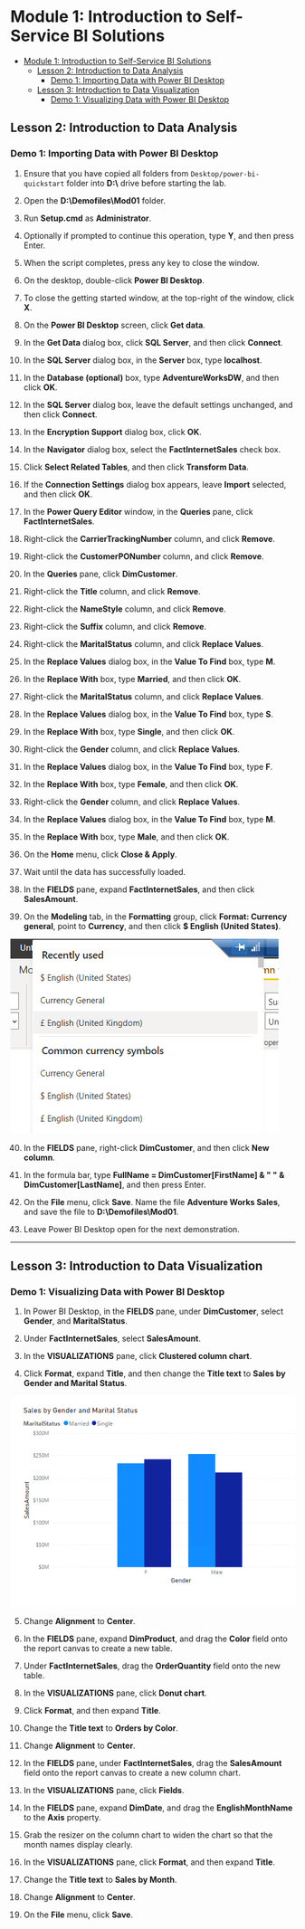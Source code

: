 # Module 1: Introduction to Self-Service BI Solutions

- [Module 1: Introduction to Self-Service BI Solutions](#module-1-introduction-to-self-service-bi-solutions)
  - [Lesson 2: Introduction to Data Analysis](#lesson-2-introduction-to-data-analysis)
    - [Demo 1: Importing Data with Power BI Desktop](#demo-1-importing-data-with-power-bi-desktop)
  - [Lesson 3: Introduction to Data Visualization](#lesson-3-introduction-to-data-visualization)
    - [Demo 1: Visualizing Data with Power BI Desktop](#demo-1-visualizing-data-with-power-bi-desktop)

## Lesson 2: Introduction to Data Analysis

### Demo 1: Importing Data with Power BI Desktop

1. Ensure that you have copied all folders from `Desktop/power-bi-quickstart` folder into **D:\\** drive before starting the lab.

2. Open the **D:\\Demofiles\\Mod01** folder.

3. Run **Setup.cmd** as **Administrator**.

4. Optionally if prompted to continue this operation, type **Y**, and then press Enter.

5. When the script completes, press any key to close the window.

6. On the desktop, double-click **Power BI Desktop**.

7. To close the getting started window, at the top-right of the window, click **X**.

8. On the **Power BI Desktop** screen, click **Get data**.

9. In the **Get Data** dialog box, click **SQL Server**, and then click **Connect**.

10. In the **SQL Server** dialog box, in the **Server** box, type **localhost**.

11. In the **Database (optional)** box, type **AdventureWorksDW**, and then click **OK**.

12. In the **SQL Server** dialog box, leave the default settings unchanged, and then click **Connect**.

13. In the **Encryption Support** dialog box, click **OK**.

14. In the **Navigator** dialog box, select the **FactInternetSales** check box.

15. Click **Select Related Tables**, and then click **Transform Data**.

16. If the **Connection Settings** dialog box appears, leave **Import** selected, and then click **OK**.

17. In the **Power Query Editor** window, in the **Queries** pane, click **FactInternetSales**.

18. Right-click the **CarrierTrackingNumber** column, and click **Remove**.

19. Right-click the **CustomerPONumber** column, and click **Remove**.

20. In the **Queries** pane, click **DimCustomer**.

21. Right-click the **Title** column, and click **Remove**.

22. Right-click the **NameStyle** column, and click **Remove**.

23. Right-click the **Suffix** column, and click **Remove**.

24. Right-click the **MaritalStatus** column, and click **Replace Values**.

25. In the **Replace Values** dialog box, in the **Value To Find** box, type **M**.

26. In the **Replace With** box, type **Married**, and then click **OK**.

27. Right-click the **MaritalStatus** column, and click **Replace Values**.

28. In the **Replace Values** dialog box, in the **Value To Find** box, type **S**.

29. In the **Replace With** box, type **Single**, and then click **OK**.

30. Right-click the **Gender** column, and click **Replace Values**.

31. In the **Replace Values** dialog box, in the **Value To Find** box, type **F**.

32. In the **Replace With** box, type **Female**, and then click **OK**.

33. Right-click the **Gender** column, and click **Replace Values**.

34. In the **Replace Values** dialog box, in the **Value To Find** box, type **M**.

35. In the **Replace With** box, type **Male**, and then click **OK**.

36. On the **Home** menu, click **Close & Apply**.

37. Wait until the data has successfully loaded.

38. In the **FIELDS** pane, expand **FactInternetSales**, and then click **SalesAmount**.

39. On the **Modeling** tab, in the **Formatting** group, click **Format: Currency general**, point to **Currency**, and then click **$ English (United States)**.

![](./images/20.png)

40. In the **FIELDS** pane, right-click **DimCustomer**, and then click **New column**.

41. In the formula bar, type **FullName = DimCustomer[FirstName] & " " & DimCustomer[LastName]**, and then press Enter.

42. On the **File** menu, click **Save**. Name the file **Adventure Works Sales**, and save the file to **D:\\Demofiles\\Mod01**.

43. Leave Power BI Desktop open for the next demonstration.

---

## Lesson 3: Introduction to Data Visualization

### Demo 1: Visualizing Data with Power BI Desktop

1. In Power BI Desktop, in the **FIELDS** pane, under **DimCustomer**, select **Gender**, and **MaritalStatus**.

2. Under **FactInternetSales**, select **SalesAmount**.

3. In the **VISUALIZATIONS** pane, click **Clustered column chart**. 

4. Click **Format**, expand **Title**, and then change the **Title text** to **Sales by Gender and Marital Status**.

![](./images/21.png)

5. Change **Alignment** to **Center**.

6. In the **FIELDS** pane, expand **DimProduct**, and drag the **Color** field onto the report canvas to create a new table.

7. Under **FactInternetSales**, drag the **OrderQuantity** field onto the new table.

8. In the **VISUALIZATIONS** pane, click **Donut chart**.

9. Click **Format**, and then expand **Title**.

10. Change the **Title text** to **Orders by Color**.

11. Change **Alignment** to **Center**.

12. In the **FIELDS** pane, under **FactInternetSales**, drag the **SalesAmount** field onto the report canvas to create a new column chart.

13. In the **VISUALIZATIONS** pane, click **Fields**.

14. In the **FIELDS** pane, expand **DimDate**, and drag the **EnglishMonthName** to the **Axis** property.

15. Grab the resizer on the column chart to widen the chart so that the month names display clearly.

16. In the **VISUALIZATIONS** pane, click **Format**, and then expand **Title**.

17. Change the **Title text** to **Sales by Month**.

18. Change **Alignment** to **Center**.

19. On the **File** menu, click **Save**.

